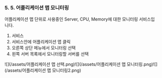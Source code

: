 ### 5. 5. 어플리케이션 맵 모니터링

어플리케이션 맵 단위로 사용중인 Server, CPU, Memory에 대한 모니터링 서비스입니다.

1. 서비스
2. 서비스안에 어플리케이션 맵 클릭
3. 오른쪽 상단 메뉴에서 모니터링 선택
4. 왼쪽 서버 목록에서 모니터링할 서버를 선택

![](/assets/어플리케이션 맵 선택.png)![](/assets/어플리케이션 맵 모니터링.png)![](/assets/어플리케이션 맵 모니터링2.png)

